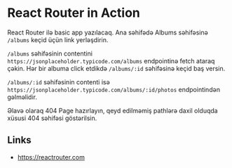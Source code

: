 # React Router in Action

React Router ilə basic app yazılacaq. Ana səhifədə Albums səhifəsinə `/albums` keçid üçün link yerləşdirin.

`/albums` səhifəsinin contentini `https://jsonplaceholder.typicode.com/albums` endpointinə fetch ataraq çəkin. Hər bir albuma click etdikdə `/albums/:id` səhifəsinə keçid baş versin.

`/albums/:id` səhifəsinin contenti isə `https://jsonplaceholder.typicode.com/albums/:id/photos` endpointindən gəlməlidir.

Əlavə olaraq 404 Page hazırlayın, qeyd edilməmiş pathlərə daxil olduqda xüsusi 404 səhifəsi göstərilsin.

## Links
- https://reactrouter.com